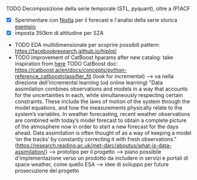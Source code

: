 TODO Decomposizione della serie temporale (STL, pyquant), oltre a (P)ACF
- [x] Sperimentare con [Nixtla](https://www.nixtla.io/open-source) per il forecast e l'analisi della serie storica [esempio](https://nixtlaverse.nixtla.io/mlforecast/docs/getting-started/end_to_end_walkthrough.html)
- [x] imposta 350km di altitudine per SZA
- TODO EDA multidimensionale per scoprire possibili pattern: https://facebookresearch.github.io/hiplot/
- TODO improvement of CatBoost hparams after new catalog: take inspiration from [here](https://www.kaggle.com/code/maiernator/exploration-of-baby-data-finetuned-catboost#Motivation-for-engineering-ILLB_R,ILOP_R,ILP_R)
TODO CatBoost doc: https://catboost.ai/en/docs/concepts/python-reference_catboostclassifier_fit (look for incremental) --> va nella direzione dell'incremental learning (od online learning)
"Data assimilation combines observations and models in a way that accounts for the uncertainties in each, while simultaneously respecting certain constraints.  These include the laws of motion of the system through the model equations, and how the measurements physically relate to the system’s variables.  In weather forecasting, recent weather observations are combined with today’s model forecast to obtain a complete picture of the atmosphere now in order to start a new forecast for the days ahead.  Data assimilation is often thought of as a way of keeping a model ‘on the tracks’ by constantly correcting it with fresh observations." (https://research.reading.ac.uk/met-darc/aboutus/what-is-data-assimilation/)
--> prototipo per il progetto --> piano possibile d'implementazione verso un prodotto da includere in servizi e portali di space weather, come quello ESA --> idee di sviluppo per future prosecuzione del progetto